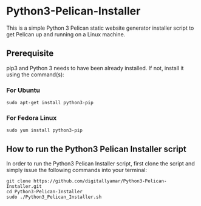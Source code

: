 # Python3-Pelican-Installer

This is a simple Python 3 Pelican static website generator installer script to get Pelican up and running on a Linux machine. 

## Prerequisite 
pip3 and Python 3 needs to have been already installed. If not, install it using the command(s):

### For Ubuntu

```
sudo apt-get install python3-pip
```

### For Fedora Linux

```
sudo yum install python3-pip
```


## How to run the Python3 Pelican Installer script

In order to run the Python3 Pelican Installer script, first clone the script and simply issue the following commands into your terminal:

```
git clone https://github.com/digitallyamar/Python3-Pelican-Installer.git
cd Python3-Pelican-Installer
sudo ./Python3_Pelican_Installer.sh
```

